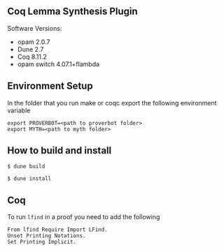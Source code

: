 Coq Lemma Synthesis Plugin
---------------------------

Software Versions:

- opam 2.0.7
- Dune 2.7
- Coq 8.11.2
- opam switch 4.07.1+flambda

## Environment Setup
In the folder that you run make or coqc export the following environment variable

```
export PROVERBOT=<path to proverbot folder>
export MYTH=<path to myth folder>
```

## How to build and install

```
$ dune build
```

```
$ dune install
```


## Coq 
To run ```lfind``` in a proof you need to add the following

```
From lfind Require Import LFind.
Unset Printing Notations.
Set Printing Implicit.
```

